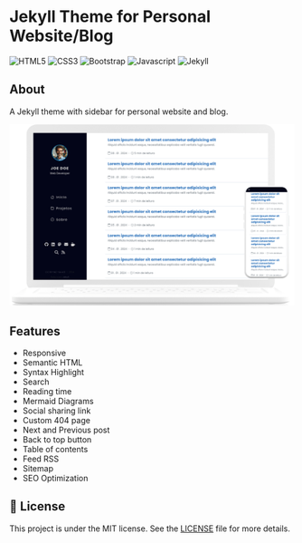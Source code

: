 <h1>Jekyll Theme for Personal Website/Blog</h1>

<div>
  <img alt="HTML5" src="https://img.shields.io/badge/HTML5-E34F26?style=flat&logo=html5&logoColor=white">
  <img alt="CSS3" src="https://img.shields.io/badge/CSS3-1572B6?style=flat&logo=css3&logoColor=white">
  <img alt="Bootstrap" src="https://img.shields.io/badge/Bootstrap-7c10f7?style=flat&logo=bootstrap&logoColor=white">
  <img alt="Javascript" src="https://img.shields.io/badge/JavaScript-F7DF1E?style=flat&logo=javascript&logoColor=black">
  <img alt="Jekyll" src="https://img.shields.io/badge/Jekyll-red?style=flat&logo=jekyll">
</div>

## About

A Jekyll theme with sidebar for personal website and blog.

![Mockup](/assets/img/mockup.png)

## Features

- Responsive
- Semantic HTML
- Syntax Highlight
- Search
- Reading time
- Mermaid Diagrams
- Social sharing link
- Custom 404 page
- Next and Previous post
- Back to top button
- Table of contents
- Feed RSS
- Sitemap
- SEO Optimization

## 📄 License

This project is under the MIT license. See the [LICENSE](/LICENSE) file for more details.
